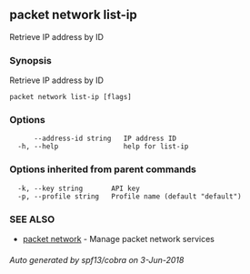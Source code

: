 ## packet network list-ip

Retrieve IP address by ID

### Synopsis

Retrieve IP address by ID

```
packet network list-ip [flags]
```

### Options

```
      --address-id string   IP address ID
  -h, --help                help for list-ip
```

### Options inherited from parent commands

```
  -k, --key string       API key
  -p, --profile string   Profile name (default "default")
```

### SEE ALSO

* [packet network](packet_network.md)	 - Manage packet network services

###### Auto generated by spf13/cobra on 3-Jun-2018
